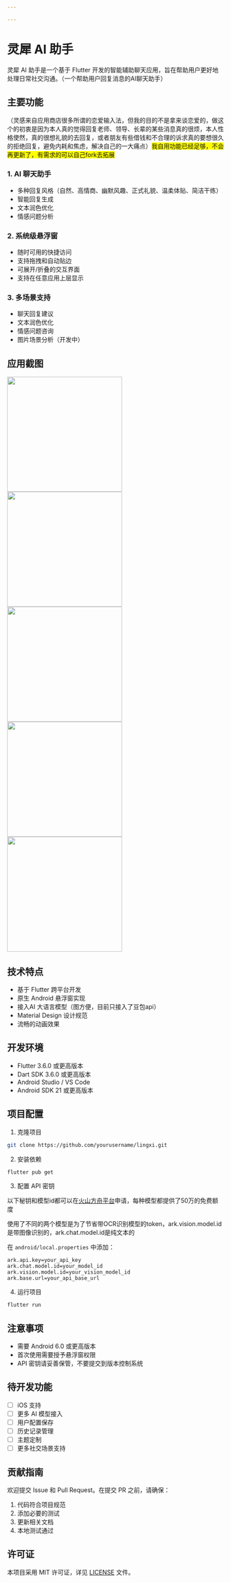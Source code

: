 ```yaml
---

---
```


# 灵犀 AI 助手

灵犀 AI 助手是一个基于 Flutter 开发的智能辅助聊天应用，旨在帮助用户更好地处理日常社交沟通。（一个帮助用户回复消息的AI聊天助手）

## 主要功能

（灵感来自应用商店很多所谓的恋爱输入法，但我的目的不是拿来谈恋爱的，做这个的初衷是因为本人真的觉得回复老师、领导、长辈的某些消息真的很烦，本人性格使然，真的很想礼貌的去回复，或者朋友有些借钱和不合理的诉求真的要想很久的拒绝回复，避免内耗和焦虑，解决自己的一大痛点）<span style="background-color:yellow">我自用功能已经足够，不会再更新了，有需求的可以自己fork去拓展</span>

### 1. AI 聊天助手

- 多种回复风格（自然、高情商、幽默风趣、正式礼貌、温柔体贴、简洁干练）
- 智能回复生成
- 文本润色优化
- 情感问题分析

### 2. 系统级悬浮窗
- 随时可用的快捷访问
- 支持拖拽和自动贴边
- 可展开/折叠的交互界面
- 支持在任意应用上层显示

### 3. 多场景支持
- 聊天回复建议
- 文本润色优化
- 情感问题咨询
- 图片场景分析（开发中）



## 应用截图

<img src="./doc/05.jpg" width="267px"><img src="./doc/01.jpg" width="267px"><img src="./doc/02.jpg" width="267px"><img src="./doc/03.jpg" width="267px"><img src="./doc/04.jpg" width="267px">

## 技术特点

- 基于 Flutter 跨平台开发
- 原生 Android 悬浮窗实现
- 接入AI 大语言模型（图方便，目前只接入了豆包api）
- Material Design 设计规范
- 流畅的动画效果

## 开发环境

- Flutter 3.6.0 或更高版本
- Dart SDK 3.6.0 或更高版本
- Android Studio / VS Code
- Android SDK 21 或更高版本

## 项目配置

1. 克隆项目
```bash
git clone https://github.com/yourusername/lingxi.git
```

2. 安装依赖

```bash
flutter pub get
```

3. 配置 API 密钥

  以下秘钥和模型id都可以在[火山方舟平台](www.volcengine.com)申请，每种模型都提供了50万的免费额度

  使用了不同的两个模型是为了节省带OCR识别模型的token，ark.vision.model.id是带图像识别的，ark.chat.model.id是纯文本的

  在 `android/local.properties` 中添加：
```properties
ark.api.key=your_api_key
ark.chat.model.id=your_model_id
ark.vision.model.id=your_vision_model_id
ark.base.url=your_api_base_url
```

4. 运行项目
```bash
flutter run
```

## 注意事项

- 需要 Android 6.0 或更高版本
- 首次使用需要授予悬浮窗权限
- API 密钥请妥善保管，不要提交到版本控制系统

## 待开发功能

- [ ] iOS 支持
- [ ] 更多 AI 模型接入
- [ ] 用户配置保存
- [ ] 历史记录管理
- [ ] 主题定制
- [ ] 更多社交场景支持

## 贡献指南

欢迎提交 Issue 和 Pull Request。在提交 PR 之前，请确保：

1. 代码符合项目规范
2. 添加必要的测试
3. 更新相关文档
4. 本地测试通过

## 许可证

本项目采用 MIT 许可证，详见 [LICENSE](LICENSE) 文件。
